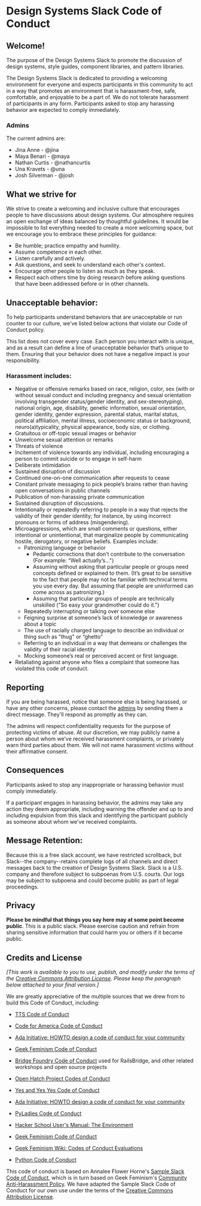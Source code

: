 Design Systems Slack Code of Conduct
===============================

## Welcome!

The purpose of the Design Systems Slack to promote the discussion of design systems, style guides, component libraries, and pattern libraries.

The Design Systems Slack is dedicated to providing a welcoming environment for everyone and expects participants in this community to act in a way that promotes an environment that is harassment-free, safe, comfortable, and enjoyable to be a part of. We do not tolerate harassment of participants in any form. Participants asked to stop any harassing behavior are expected to comply immediately.

### Admins
The current admins are:
* Jina Anne - @jina
* Maya Benari - @maya
* Nathan Curtis - @nathancurtis
* Una Kravets - @una
* Josh Silverman - @josh


## What we strive for

We strive to create a welcoming and inclusive culture that encourages people to have discussions about design systems. Our atmosphere requires an open exchange of ideas balanced by thoughtful guidelines. It would be impossible to list everything needed to create a more welcoming space, but we encourage you to embrace these principles for guidance:

* Be humble; practice empathy and humility.
* Assume competence in each other.
* Listen carefully and actively.
* Ask questions, and seek to understand each other's context.
* Encourage other people to listen as much as they speak.
* Respect each others time by doing research before asking questions that have been addressed before or in other channels. 

## Unacceptable behavior:

To help participants understand behaviors that are unacceptable or run counter to our culture, we’ve listed below actions that violate our Code of Conduct policy. 

This list does not cover every case. Each person you interact with is unique, and as a result can define a line of unacceptable behavior that’s unique to them. Ensuring that your behavior does not have a negative impact is your responsibility. 

### Harassment includes:

* Negative or offensive remarks based on race, religion, color, sex (with or without sexual conduct and including pregnancy and sexual orientation involving transgender status/gender identity, and sex-stereotyping), national origin, age, disability, genetic information, sexual orientation, gender identity, gender expression, parental status, marital status, political affiliation, mental illness, socioeconomic status or background, neuro(a)typicality, physical appearance, body size, or clothing.
* Gratuitous or off-topic sexual images or behavior
* Unwelcome sexual attention or remarks
* Threats of violence
* Incitement of violence towards any individual, including encouraging a person to commit suicide or to engage in self-harm
* Deliberate intimidation
* Sustained disruption of discussion
* Continued one-on-one communication after requests to cease
* Constant private messaging to pick people’s brains rather than having open conversations in public channels
* Publication of non-harassing private communication
* Sustained disruption of discussions.
* Intentionally or repeatedly referring to people in a way that rejects the validity of their gender identity; for instance, by using incorrect pronouns or forms of address (misgendering).
* Microaggressions, which are small comments or questions, either intentional or unintentional, that marginalize people by communicating hostile, derogatory, or negative beliefs. Examples include:
	* Patronizing language or behavior
    	* Pedantic corrections that don’t contribute to the conversation (For example: “Well actually’s…") 
    	* Assuming without asking that particular people or groups need concepts defined or explained to them. (It’s great to be sensitive to the fact that people may not be familiar with technical terms you use every day. But assuming that people are uninformed can come across as patronizing.)
    	* Assuming that particular groups of people are technically unskilled ("So easy your grandmother could do it.")
	* Repeatedly interrupting or talking over someone else
	* Feigning surprise at someone’s lack of knowledge or awareness about a topic
	* The use of racially charged language to describe an individual or thing such as "thug" or “ghetto”
	* Referring to an individual in a way that demeans or challenges the validity of their racial identity
	* Mocking someone’s real or perceived accent or first language.
* Retaliating against anyone who files a complaint that someone has violated this code of conduct.

## Reporting

If you are being harassed, notice that someone else is being harassed, or have any other concerns, please contact the [admins](#admins) by sending them a direct message. They'll respond as promptly as they can.

The admins will respect confidentiality requests for the purpose of protecting victims of abuse. At our discretion, we may publicly name a person about whom we’ve received harassment complaints, or privately warn third parties about them. We will not name harassment victims without their affirmative consent.

## Consequences

Participants asked to stop any inappropriate or harassing behavior must comply immediately.

If a participant engages in harassing behavior, the admins may take any action they deem appropriate, including warning the offender and up to and including expulsion from this slack and identifying the participant publicly as someone about whom we've received complaints.

## Message Retention:

Because this is a free slack account, we have restricted scrollback, but Slack--the company--retains complete logs of all channels and direct messages back to the creation of Design Systems Slack. Slack is a U.S. company and therefore subject to subpoenas from U.S. courts. Our logs may be subject to subpoena and could become public as part of legal proceedings.

## Privacy

**Please be mindful that things you say here may at some point become public**. This is a public slack. Please exercise caution and refrain from sharing sensitive information that could harm you or others if it became public.

## Credits and License

_[This work is available to you to use, publish, and modify under the terms of the [Creative Commons Attribution License](https://creativecommons.org/licenses/by/4.0/). Please keep the paragraph below attached to your final version.]_

We are greatly appreciative of the multiple sources that we drew from to build this Code of Conduct, including:

* [TTS Code of Conduct](https://github.com/18F/code-of-conduct)
* [Code for America Code of Conduct](https://github.com/codeforamerica/codeofconduct)

* [Ada Initiative: HOWTO design a code of conduct for your community](http://adainitiative.org/2014/02/howto-design-a-code-of-conduct-for-your-community/)
* [Geek Feminism Code of Conduct](http://geekfeminism.org/about/code-of-conduct/)
* [Bridge Foundry Code of Conduct](http://bridgefoundry.org/code-of-conduct/) used for RailsBridge, and other related workshops and open source projects
* [Open Hatch Project Codes of Conduct](https://openhatch.org/wiki/Project_codes_of_conduct)
* [Yes and Yes Yes Code of Conduct](http://yesandyesyes.com/code-of-conduct)
* [Ada Initiative: HOWTO design a code of conduct for your community](http://adainitiative.org/2014/02/howto-design-a-code-of-conduct-for-your-community/)
* [PyLadies Code of Conduct](http://www.pyladies.com/CodeOfConduct/)
* [Hacker School User's Manual: The Environment](https://www.hackerschool.com/manual#sec-environment)
* [Geek Feminism Code of Conduct](http://geekfeminism.org/about/code-of-conduct/)
* [Geek Feminism Wiki: Codes of Conduct Evaluations](http://geekfeminism.wikia.com/wiki/Code_of_conduct)
* [Python Code of Conduct](https://www.python.org/psf/codeofconduct/)

This code of conduct is based on Annalee Flower Horne's [Sample Slack Code of Conduct](https://gist.github.com/annalee/2cddeff11357c3a8a613583ebca4dc17), which is in turn based on Geek Feminism's [Community Anti-Harassment Policy](http://geekfeminism.wikia.com/wiki/Community_anti-harassment/Policy). We have adapted the Sample Slack Code of Conduct for our own use under the terms of the [Creative Commons Attribution License](https://creativecommons.org/licenses/by/4.0/). 
